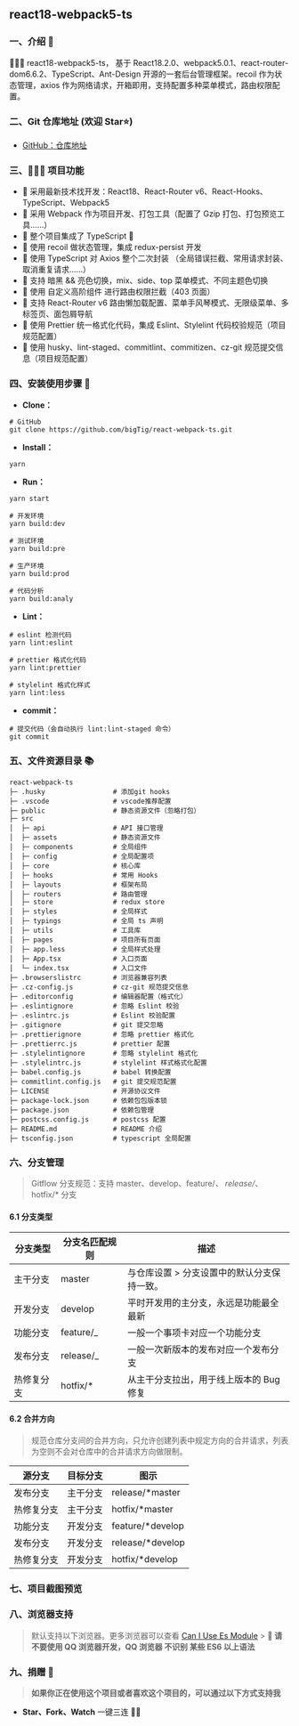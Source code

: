 ## react18-webpack5-ts

### 一、介绍 📖

🚀🚀🚀 react18-webpack5-ts， 基于 React18.2.0、webpack5.0.1、react-router-dom6.6.2、TypeScript、Ant-Design 开源的一套后台管理框架。recoil 作为状态管理，axios 作为网络请求，开箱即用，支持配置多种菜单模式，路由权限配置。

### 二、Git 仓库地址 (欢迎 Star⭐)

- [GitHub：仓库地址](https://github.com/bigTig/react-webpack-ts.git)

### 三、🔨🔨🔨 项目功能

- 🚀 采用最新技术找开发：React18、React-Router v6、React-Hooks、TypeScript、Webpack5
- 🚀 采用 Webpack 作为项目开发、打包工具（配置了 Gzip 打包、打包预览工具……）
- 🚀 整个项目集成了 TypeScript 🤣
- 🚀 使用 recoil 做状态管理，集成 redux-persist 开发
- 🚀 使用 TypeScript 对 Axios 整个二次封装 （全局错误拦截、常用请求封装、取消重复请求……）
- 🚀 支持 暗黑 && 亮色切换，mix、side、top 菜单模式、不同主题色切换
- 🚀 使用 自定义高阶组件 进行路由权限拦截（403 页面）
- 🚀 支持 React-Router v6 路由懒加载配置、菜单手风琴模式、无限级菜单、多标签页、面包屑导航
- 🚀 使用 Prettier 统一格式化代码，集成 Eslint、Stylelint 代码校验规范（项目规范配置）
- 🚀 使用 husky、lint-staged、commitlint、commitizen、cz-git 规范提交信息（项目规范配置）

### 四、安装使用步骤 📑

- **Clone：**

```text
# GitHub
git clone https://github.com/bigTig/react-webpack-ts.git
```

- **Install：**

```text
yarn
```

- **Run：**

```text
yarn start
```

```text
# 开发环境
yarn build:dev

# 测试环境
yarn build:pre

# 生产环境
yarn build:prod

# 代码分析
yarn build:analy
```

- **Lint：**

```text
# eslint 检测代码
yarn lint:eslint

# prettier 格式化代码
yarn lint:prettier

# stylelint 格式化样式
yarn lint:less
```

- **commit：**

```text
# 提交代码（会自动执行 lint:lint-staged 命令）
git commit
```

### 五、文件资源目录 📚

```text
react-webpack-ts
├─ .husky                 # 添加git hooks
├─ .vscode                # vscode推荐配置
├─ public                 # 静态资源文件（忽略打包）
├─ src
│  ├─ api                 # API 接口管理
│  ├─ assets              # 静态资源文件
│  ├─ components          # 全局组件
│  ├─ config              # 全局配置项
│  ├─ core                # 核心库
│  ├─ hooks               # 常用 Hooks
│  ├─ layouts             # 框架布局
│  ├─ routers             # 路由管理
│  ├─ store               # redux store
│  ├─ styles              # 全局样式
│  ├─ typings             # 全局 ts 声明
│  ├─ utils               # 工具库
│  ├─ pages               # 项目所有页面
│  ├─ app.less            # 全局样式处理
│  ├─ App.tsx             # 入口页面
│  └─ index.tsx           # 入口文件
├─ .browserslistrc        # 浏览器兼容列表
├─ .cz-config.js          # cz-git 规范提交信息
├─ .editorconfig          # 编辑器配置（格式化）
├─ .eslintignore          # 忽略 Eslint 校验
├─ .eslintrc.js           # Eslint 校验配置
├─ .gitignore             # git 提交忽略
├─ .prettierignore        # 忽略 prettier 格式化
├─ .prettierrc.js         # prettier 配置
├─ .stylelintignore       # 忽略 stylelint 格式化
├─ .stylelintrc.js        # stylelint 样式格式化配置
├─ babel.config.js        # babel 转换配置
├─ commitlint.config.js   # git 提交规范配置
├─ LICENSE                # 开源协议文件
├─ package-lock.json      # 依赖包包版本锁
├─ package.json           # 依赖包管理
├─ postcss.config.js      # postcss 配置
├─ README.md              # README 介绍
├─ tsconfig.json          # typescript 全局配置
```

### 六、分支管理

> Gitflow 分支规范：支持 master、develop、feature/_、 release/_、hotfix/\* 分支

#### 6.1 分支类型

| 分支类型   | 分支名匹配规则 | 描述                                        |
| ---------- | -------------- | ------------------------------------------- |
| 主干分支   | master         | 与仓库设置 > 分支设置中的默认分支保持一致。 |
| 开发分支   | develop        | 平时开发用的主分支，永远是功能最全最新      |
| 功能分支   | feature/\_     | 一般一个事项卡对应一个功能分支              |
| 发布分支   | release/\_     | 一般一次新版本的发布对应一个发布分支        |
| 热修复分支 | hotfix/\*      | 从主干分支拉出，用于线上版本的 Bug 修复     |

#### 6.2 合并方向

> 规范仓库分支间的合并方向，只允许创建列表中规定方向的合并请求，列表为空则不会对仓库中的合并请求方向做限制。

| 源分支     | 目标分支 | 图示              |
| ---------- | -------- | ----------------- |
| 发布分支   | 主干分支 | release/\*master  |
| 热修复分支 | 主干分支 | hotfix/\*master   |
| 功能分支   | 开发分支 | feature/\*develop |
| 发布分支   | 开发分支 | release/\*develop |
| 热修复分支 | 开发分支 | hotfix/\*develop  |

### 七、项目截图预览

### 八、浏览器支持

> 默认支持以下浏览器。更多浏览器可以查看 [Can I Use Es Module](https://caniuse.com/?search=ESModule) > **💢 请不要使用 QQ 浏览器开发，QQ 浏览器 不识别 某些 ES6 以上语法**

### 九、捐赠 🍵

> **如果你正在使用这个项目或者喜欢这个项目的，可以通过以下方式支持我**

- **Star、Fork、Watch** 一键三连 🚀🚀
